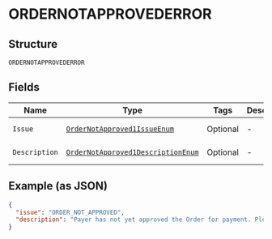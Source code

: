 
# ORDERNOTAPPROVEDERROR

## Structure

`ORDERNOTAPPROVEDERROR`

## Fields

| Name | Type | Tags | Description | Getter | Setter |
|  --- | --- | --- | --- | --- | --- |
| `Issue` | [`OrderNotApproved1IssueEnum`](../../doc/models/order-not-approved-1-issue-enum.md) | Optional | - | OrderNotApproved1IssueEnum getIssue() | setIssue(OrderNotApproved1IssueEnum issue) |
| `Description` | [`OrderNotApproved1DescriptionEnum`](../../doc/models/order-not-approved-1-description-enum.md) | Optional | - | OrderNotApproved1DescriptionEnum getDescription() | setDescription(OrderNotApproved1DescriptionEnum description) |

## Example (as JSON)

```json
{
  "issue": "ORDER_NOT_APPROVED",
  "description": "Payer has not yet approved the Order for payment. Please redirect the payer to the 'rel':'approve' url returned as part of the HATEOAS links within the Create Order call or provide a valid `payment_source` in the request."
}
```

